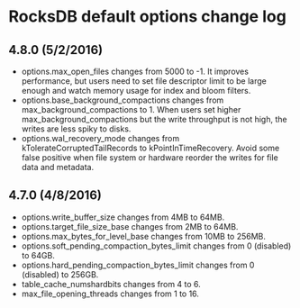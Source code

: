 # RocksDB default options change log
## 4.8.0 (5/2/2016)
* options.max_open_files changes from 5000 to -1. It improves performance, but users need to set file descriptor limit to be large enough and watch memory usage for index and bloom filters.
* options.base_background_compactions changes from max_background_compactions to 1. When users set higher max_background_compactions but the write throughput is not high, the writes are less spiky to disks.
* options.wal_recovery_mode changes from kTolerateCorruptedTailRecords to kPointInTimeRecovery. Avoid some false positive when file system or hardware reorder the writes for file data and metadata.

## 4.7.0 (4/8/2016)
* options.write_buffer_size changes from 4MB to 64MB.
* options.target_file_size_base changes from 2MB to 64MB.
* options.max_bytes_for_level_base changes from 10MB to 256MB.
* options.soft_pending_compaction_bytes_limit changes from 0 (disabled) to 64GB.
* options.hard_pending_compaction_bytes_limit changes from 0 (disabled) to 256GB.
* table_cache_numshardbits changes from 4 to 6.
* max_file_opening_threads changes from 1 to 16.
